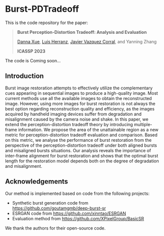 # Burst-PDTradeoff

This is the code repository for the paper:
> **Burst Perception-Distortion Tradeoff: Analysis and Evaluation**
>
> [Danna Xue](https://github.com/dxue321), [Luis Herranz](http://www.lherranz.org), [Javier Vazquez Corral](https://www.jvazquez-corral.net/), and Yanning Zhang
> 
> **ICASSP 2023**

The code is Coming soon...

## Introduction
Burst image restoration attempts to effectively utilize the complementary cues appearing in sequential images to produce a high-quality image. Most current methods use all the available images to obtain the reconstructed image. However, using more images for burst restoration is not always the best option regarding reconstruction quality and efficiency, as the images acquired by handheld imaging devices suffer from degradation and misalignment caused by the camera noise and shake. In this paper, we extend the perception-distortion tradeoff theory by introducing multiple-frame information. We propose the area of the unattainable region as a new metric for perception-distortion tradeoff evaluation and comparison. Based on this metric, we analyse the performance of burst restoration from the perspective of the perception-distortion tradeoff under both aligned bursts and misaligned bursts situations. Our analysis reveals the importance of inter-frame alignment for burst restoration and shows that the optimal burst length for the restoration model depends both on the degree of degradation and misalignment.

## Acknowledgements
Our method is implemented based on code from the following projects:

 - Synthetic burst generation code from https://github.com/goutamgmb/deep-burst-sr
 - ESRGAN code from https://github.com/xinntao/ESRGAN
 - Evaluation method from https://github.com/XPixelGroup/BasicSR
 
We thank the authors for their open-source code.
